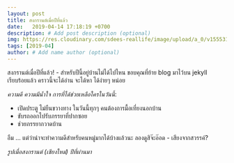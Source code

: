 ```yaml
---
layout: post
title: สงกรานต์เมื่อปีที่แล้ว
date:   2019-04-14 17:18:19 +0700
description: # Add post description (optional)
img: https://res.cloudinary.com/sdees-reallife/image/upload/a_0/v1555314978/IMG_4133.jpg # Add image post (optional)
tags: [2019-04]
author: # Add name author (optional)
---
```

สงกรานต์เมื่อปีที่แล้ว! - สำหรับปีนี้อยู่บ้านไม่ได้ไปไหน ขอบคุณที่ย้าย blog มาไว้บน jekyll เรียบร้อยแล้ว คราวนี้จะได้อ่าน จะได้หา ได้ง่ายๆ หน่อย <i class="fa fa-child" style="color:plum"></i>

*ความดี ความมีน้ำใจ การที่ได้ช่วยเหลือใครในวันนี้*:
- เปิดประตู ไม่ยืนขวางทาง ในวันนี้ทุกๆ คนต้องการมื้อเที่ยงนอกบ้าน
- ขับรถออกไปรับภรรยาที่ปากซอย
- ช่วยภรรยากวาดบ้าน

อืม ... แต่ว่าน่าจะทำความดีสำหรับคนหมู่มากได้บ้างแล้วนะ ลองดูสิจ๊ะอ๊อด - เสียงจากสวรรค์?

*รูปเมื่อสงกรานต์ (เชียงใหม่) ปีที่ผ่านมา*
